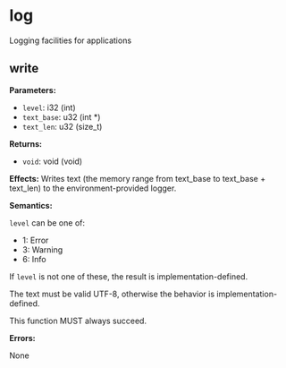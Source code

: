 # log

Logging facilities for applications

## write

**Parameters:**

- `level`: i32 (int)
- `text_base`: u32 (int *)
- `text_len`: u32 (size_t)

**Returns:**

- `void`: void (void)

**Effects:** Writes text (the memory range from text_base to text_base + text_len) to the environment-provided logger.

**Semantics:**

`level` can be one of:

- 1: Error
- 3: Warning
- 6: Info

If `level` is not one of these, the result is implementation-defined.

The text must be valid UTF-8, otherwise the behavior is implementation-defined.

This function MUST always succeed.

**Errors:**

None

